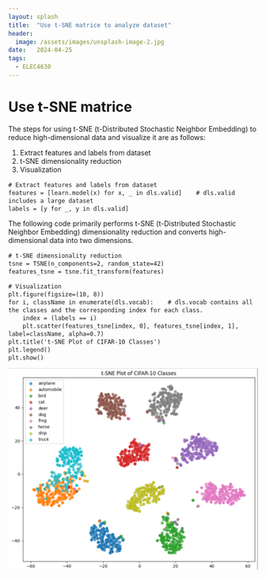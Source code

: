 ```yaml
---
layout: splash
title:  "Use t-SNE matrice to analyze dataset"
header:
  image: /assets/images/unsplash-image-2.jpg
date:   2024-04-25
tags: 
  - ELEC4630
---
```

# Use t-SNE matrice

The steps for using t-SNE (t-Distributed Stochastic Neighbor Embedding) to reduce high-dimensional data and visualize it are as follows:

1. Extract features and labels from dataset
2. t-SNE dimensionality reduction
3. Visualization

```console
# Extract features and labels from dataset
features = [learn.model(x) for x, _ in dls.valid]    # dls.valid includes a large dataset
labels = [y for _, y in dls.valid]
```

The following code primarily performs t-SNE (t-Distributed Stochastic Neighbor Embedding) dimensionality reduction and converts high-dimensional data into two dimensions.
```console
# t-SNE dimensionality reduction
tsne = TSNE(n_components=2, random_state=42)
features_tsne = tsne.fit_transform(features)
```

```console
# Visualization
plt.figure(figsize=(10, 8))
for i, className in enumerate(dls.vocab):    # dls.vocab contains all the classes and the corresponding index for each class.
    index = (labels == i)
    plt.scatter(features_tsne[index, 0], features_tsne[index, 1], label=className, alpha=0.7)
plt.title('t-SNE Plot of CIFAR-10 Classes')
plt.legend()
plt.show()
```

![Alt text](/assets/images/t-SNE-matrix.png)
